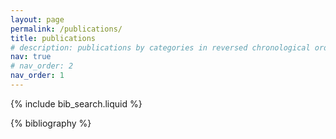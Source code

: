 ```yaml
---
layout: page
permalink: /publications/
title: publications
# description: publications by categories in reversed chronological order. generated by jekyll-scholar.
nav: true
# nav_order: 2
nav_order: 1
---
```


<!-- _pages/publications.md -->

<!-- Bibsearch Feature -->

{% include bib_search.liquid %}

<div class="publications">

{% bibliography %}

</div>
